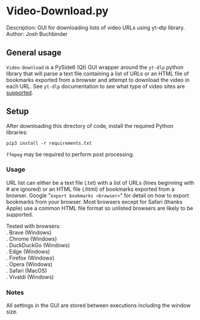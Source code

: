 # Video-Download.py

Description: GUI for downloading lists of video URLs using yt-dlp library.
Author: Josh Buchbinder

## General usage

`Video-Download` is a PySide6 (Qt) GUI wrapper around the `yt-dlp`
python library that will parse a text file containing a list of URLs
or an HTML file of bookmarks exported from a browser and attempt to
download the video in each URL. See `yt-dlp` documentation to see
what type of video sites are
[supported](https://github.com/yt-dlp/yt-dlp/blob/master/supportedsites.md).

## Setup

After downloading this directory of code, install the required Python libraries:  

```text
pip3 install -r requirements.txt
```

`ffmpeg` may be required to perform post processing.  

### Usage

URL list can either be a text file (.txt) with a list of URLs (lines beginning
with # are ignored) or an HTML file (.html) of bookmarks exported from a browser.
Google "`export bookmarks <browser>`" for detail on how to export bookmarks from
your browser. Most browsers except for Safari (thanks Apple) use a common HTML
file format so unlisted browsers are likely to be supported.  

Tested with browsers:  
. Brave (Windows)  
. Chrome (Windows)  
. DuckDuckGo (Windows)  
. Edge (Windows)  
. Firefox (Windows)  
. Opera (Windows)  
. Safari (MacOS)  
. Vivaldi (Windows)  

### Notes

All settings in the GUI are stored between executions including the window size.  
